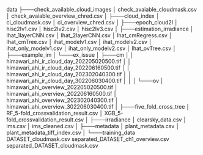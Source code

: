 data
├───check_available_cloud_images
│       check_avaiable_cloudmask.csv
│       check_avaiable_overview_chred.csv
│
├───cloud_index
│       ci_cloudmask.csv
│       ci_overview_chred.csv
│
├───epoch_cloud2I
│       hisc2Iv1.csv
│       hisc2Iv2.csv
│       hisc2Iv3.csv
│
├───estimation_irradiance
│       Ihat_1layerCNN.csv
│       Ihat_2layerCNN.csv
│       Ihat_cmRegress.csv
│       Ihat_cmTree.csv
│       ihat_modelv1.csv
│       ihat_modelv2.csv
│       ihat_only_modelv1.csv
│       ihat_only_modelv2.csv
│       Ihat_ovTree.csv
│
├───example_im
│   └───ex_issue
│       ├───cm
│       │       himawari_ahi_ir_cloud_day_202205020500.tif
│       │       himawari_ahi_ir_cloud_day_202206160500.tif
│       │       himawari_ahi_ir_cloud_day_202302040300.tif
│       │       himawari_ahi_ir_cloud_day_302206030400.tif
│       │
│       └───ov
│               himawari_ahi_overview_202205020500.tif
│               himawari_ahi_overview_202206160500.tif
│               himawari_ahi_overview_202302040300.tif
│               himawari_ahi_overview_302206030400.tif
│
├───five_fold_cross_tree
│       RF_5-fold_crossvalidation_result.csv
│       XGB_5-fold_crossvalidation_result.csv
│
├───irradiance
│       clearsky_data.csv
│       ims.csv
│       ims_cleaned.csv
│
├───metadata
│       plant_metadata.csv
│       plant_metadata_tiff_index.csv
│
└───training_data
        DATASET_cloudmask.csv
        separated_DATASET_ch1_overview.csv
        separated_DATASET_cloudmask.csv
